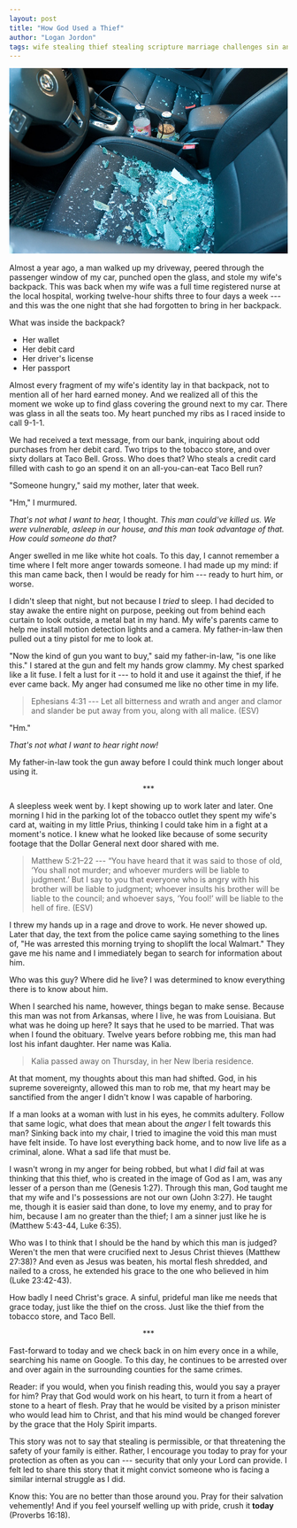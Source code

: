 ```yaml
---
layout: post
title: "How God Used a Thief"
author: "Logan Jordon"
tags: wife stealing thief stealing scripture marriage challenges sin anger Matthew Luke Genesis Proverbs ESV Ephesians loss death
---
```


![broken into](/assets/the-thief.jpg)

Almost a year ago, a man walked up my driveway, peered through the passenger window of my car, punched open the glass, and stole my wife's backpack. This was back when my wife was a full time registered nurse at the local hospital, working twelve-hour shifts three to four days a week --- and this was the one night that she had forgotten to bring in her backpack.

What was inside the backpack?
- Her wallet
- Her debit card
- Her driver's license
- Her passport

Almost every fragment of my wife's identity lay in that backpack, not to mention all of her hard earned money. And we realized all of this the moment we woke up to find glass covering the ground next to my car. There was glass in all the seats too. My heart punched my ribs as I raced inside to call 9-1-1.

We had received a text message, from our bank, inquiring about odd purchases from her debit card. Two trips to the tobacco store, and over sixty dollars at Taco Bell. Gross. Who does that? Who steals a credit card filled with cash to go an spend it on an all-you-can-eat Taco Bell run?

"Someone hungry," said my mother, later that week.

"Hm," I murmured.

*That's not what I want to hear,* I thought. *This man could've killed us. We were vulnerable, asleep in our house, and this man took advantage of that. How could someone do that?*

Anger swelled in me like white hot coals. To this day, I cannot remember a time where I felt more anger towards someone. I had made up my mind: if this man came back, then I would be ready for him --- ready to hurt him, or worse.

I didn't sleep that night, but not because I *tried* to sleep. I had decided to stay awake the entire night on purpose, peeking out from behind each curtain to look outside, a metal bat in my hand. My wife's parents came to help me install motion detection lights and a camera. My father-in-law then pulled out a tiny pistol for me to look at.

"Now the kind of gun you want to buy," said my father-in-law, "is one like this." I stared at the gun and felt my hands grow clammy. My chest sparked like a lit fuse. I felt a lust for it --- to hold it and use it against the thief, if he ever came back. My anger had consumed me like no other time in my life.

> Ephesians 4:31 --- Let all bitterness and wrath and anger and clamor and slander be put away from you, along with all malice. (ESV)

"Hm."

*That's not what I want to hear right now!*

My father-in-law took the gun away before I could think much longer about using it.

<center>***</center>

A sleepless week went by. I kept showing up to work later and later. One morning I hid in the parking lot of the tobacco outlet they spent my wife's card at, waiting in my little Prius, thinking I could take him in a fight at a moment's notice. I knew what he looked like because of some security footage that the Dollar General next door shared with me.

> Matthew 5:21–22 --- “You have heard that it was said to those of old, ‘You shall not murder; and whoever murders will be liable to judgment.’ But I say to you that everyone who is angry with his brother will be liable to judgment; whoever insults his brother will be liable to the council; and whoever says, ‘You fool!’ will be liable to the hell of fire. (ESV)

I threw my hands up in a rage and drove to work. He never showed up. Later that day, the text from the police came saying something to the lines of, "He was arrested this morning trying to shoplift the local Walmart." They gave me his name and I immediately began to search for information about him.

Who was this guy? Where did he live? I was determined to know everything there is to know about him.

When I searched his name, however, things began to make sense. Because this man was not from Arkansas, where I live, he was from Louisiana. But what was he doing up here? It says that he used to be married. That was when I found the obituary. Twelve years before robbing me, this man had lost his infant daughter. Her name was Kalia.

> Kalia passed away on Thursday, in her New Iberia residence.

At that moment, my thoughts about this man had shifted. God, in his supreme sovereignty, allowed this man to rob me, that my heart may be sanctified from the anger I didn't know I was capable of harboring.

If a man looks at a woman with lust in his eyes, he commits adultery. Follow that same logic, what does that mean about the *anger* I felt towards this man? Sinking back into my chair, I tried to imagine the void this man must have felt inside. To have lost everything back home, and to now live life as a criminal, alone. What a sad life that must be.

I wasn't wrong in my anger for being robbed, but what I *did* fail at was thinking that this thief, who is created in the image of God as I am, was any lesser of a person than me (Genesis 1:27). Through this man, God taught me that my wife and I's possessions are not our own (John 3:27). He taught me, though it is easier said than done, to love my enemy, and to pray for him, because I am no greater than the thief; I am a sinner just like he is (Matthew 5:43-44, Luke 6:35).

Who was I to think that I should be the hand by which this man is judged? Weren't the men that were crucified next to Jesus Christ thieves (Matthew 27:38)? And even as Jesus was beaten, his mortal flesh shredded, and nailed to a cross, he extended his grace to the one who believed in him (Luke 23:42-43).

How badly I need Christ's grace. A sinful, prideful man like me needs that grace today, just like the thief on the cross. Just like the thief from the tobacco store, and Taco Bell.

<center>***</center>

Fast-forward to today and we check back in on him every once in a while, searching his name on Google. To this day, he continues to be arrested over and over again in the surrounding counties for the same crimes.

Reader: if you would, when you finish reading this, would you say a prayer for him? Pray that God would work on his heart, to turn it from a heart of stone to a heart of flesh. Pray that he would be visited by a prison minister who would lead him to Christ, and that his mind would be changed forever by the grace that the Holy Spirit imparts.

This story was not to say that stealing is permissible, or that threatening the safety of your family is either. Rather, I encourage you today to pray for your protection as often as you can --- security that only your Lord can provide. I felt led to share this story that it might convict someone who is facing a similar internal struggle as I did.

Know this: You are no better than those around you. Pray for their salvation vehemently! And if you feel yourself welling up with pride, crush it **today** (Proverbs 16:18).